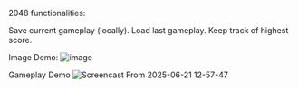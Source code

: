 2048 functionalities:

Save current gameplay (locally).
Load last gameplay.
Keep track of highest score.

Image Demo:
![image](https://github.com/user-attachments/assets/8fd8390d-0daa-4eeb-ba4b-a5c6ef567fe6)

Gameplay Demo
![Screencast From 2025-06-21 12-57-47](https://github.com/user-attachments/assets/8bd46beb-a068-4b95-902c-4d25834707a0)

